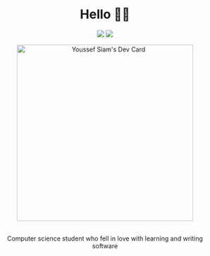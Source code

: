 
<h1 align="center">Hello 👋🏻</h1>
<p align="center">
    <a href="https://twitter.com/youssefsiam38"><img src="https://img.shields.io/badge/twitter-%231FA1F1?style=flat&logo=twitter&logoColor=white"/></a>
    <a href="https://www.linkedin.com/in/youssefsiam38"><img src="https://img.shields.io/badge/linkedin-%230177B5?style=flat&logo=linkedin&logoColor=white"/></a>
  </p>
  
  <!-- <img src="https://raw.githubusercontent.com/youssefsiam38/youssefsiam38/master/github-readme-photo.jpg" align="right" width="27%"/> -->
  <div align="center" width="27%">
  <a href="https://app.daily.dev/youssefsiam38"><img src="https://api.daily.dev/devcards/99bd1433ac0d4f6e8317b5d7faeb770f.png?r=vy9" width="400" alt="Youssef Siam's Dev Card"/></a>
</div>
<br>
<p align="center">Computer science student who fell in love with learning and writing software</p>
